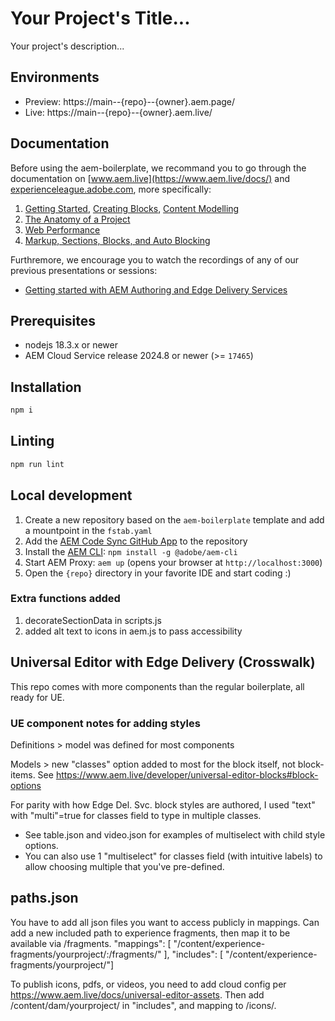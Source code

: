 # Your Project's Title...
Your project's description...

## Environments
- Preview: https://main--{repo}--{owner}.aem.page/
- Live: https://main--{repo}--{owner}.aem.live/

## Documentation

Before using the aem-boilerplate, we recommand you to go through the documentation on [www.aem.live](https://www.aem.live/docs/) and [experienceleague.adobe.com](https://experienceleague.adobe.com/en/docs/experience-manager-cloud-service/content/edge-delivery/wysiwyg-authoring/authoring), more specifically:
1. [Getting Started](https://experienceleague.adobe.com/en/docs/experience-manager-cloud-service/content/edge-delivery/wysiwyg-authoring/edge-dev-getting-started), [Creating Blocks](https://experienceleague.adobe.com/en/docs/experience-manager-cloud-service/content/edge-delivery/wysiwyg-authoring/create-block), [Content Modelling](https://experienceleague.adobe.com/en/docs/experience-manager-cloud-service/content/edge-delivery/wysiwyg-authoring/content-modeling)
2. [The Anatomy of a Project](https://www.aem.live/developer/anatomy-of-a-project)
3. [Web Performance](https://www.aem.live/developer/keeping-it-100)
4. [Markup, Sections, Blocks, and Auto Blocking](https://www.aem.live/developer/markup-sections-blocks)

Furthremore, we encourage you to watch the recordings of any of our previous presentations or sessions:
- [Getting started with AEM Authoring and Edge Delivery Services](https://experienceleague.adobe.com/en/docs/events/experience-manager-gems-recordings/gems2024/aem-authoring-and-edge-delivery)

## Prerequisites

- nodejs 18.3.x or newer
- AEM Cloud Service release 2024.8 or newer (>= `17465`)

## Installation

```sh
npm i
```

## Linting

```sh
npm run lint
```

## Local development

1. Create a new repository based on the `aem-boilerplate` template and add a mountpoint in the `fstab.yaml`
1. Add the [AEM Code Sync GitHub App](https://github.com/apps/aem-code-sync) to the repository
1. Install the [AEM CLI](https://github.com/adobe/helix-cli): `npm install -g @adobe/aem-cli`
1. Start AEM Proxy: `aem up` (opens your browser at `http://localhost:3000`)
1. Open the `{repo}` directory in your favorite IDE and start coding :)

### Extra functions added
1. decorateSectionData in scripts.js
1. added alt text to icons in aem.js to pass accessibility

## Universal Editor with Edge Delivery (Crosswalk)
This repo comes with more components than the regular boilerplate, all ready for UE.

### UE component notes for adding styles
Definitions > model was defined for most components

Models > new "classes" option added to most for the block itself, not block-items. See https://www.aem.live/developer/universal-editor-blocks#block-options

For parity with how Edge Del. Svc. block styles are authored, I used "text" with "multi"=true for classes field to type in multiple classes.
- See table.json and video.json for examples of multiselect with child style options.
- You can also use 1 "multiselect" for classes field (with intuitive labels) to allow choosing multiple that you've pre-defined.

## paths.json
You have to add all json files you want to access publicly in mappings. Can add a new included path to experience fragments, then map it to be available via /fragments.
"mappings": [ "/content/experience-fragments/yourproject/:/fragments/" ],
"includes": [ "/content/experience-fragments/yourproject/"]

To publish icons, pdfs, or videos, you need to add cloud config per https://www.aem.live/docs/universal-editor-assets. Then add /content/dam/yourproject/ in "includes", and mapping to /icons/. 